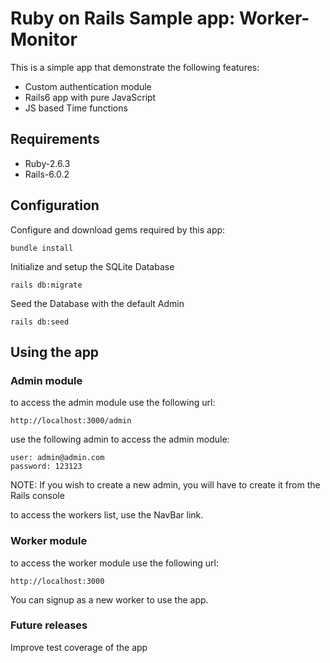 # Ruby on Rails Sample app: Worker-Monitor #

This is a simple app that demonstrate the following features:

* Custom authentication module
* Rails6 app with pure JavaScript
* JS based Time functions

## Requirements ##


  * Ruby-2.6.3
  * Rails-6.0.2

## Configuration ##

Configure and download gems required by this app:

    bundle install
  
Initialize and setup the SQLite Database

    rails db:migrate

Seed the Database with the default Admin

    rails db:seed

## Using the app ##

### Admin module ###

to access the admin module use the following url:

    http://localhost:3000/admin
    
use the following admin to access the admin module:
    
    user: admin@admin.com
    password: 123123
    
NOTE: If you wish to create a new admin, you will have to create it from the Rails console

to access the workers list, use the NavBar link.

### Worker module ###

to access the worker module use the following url:

    http://localhost:3000
    
You can signup as a new worker to use the app.

### Future releases ###

Improve test coverage of the app
